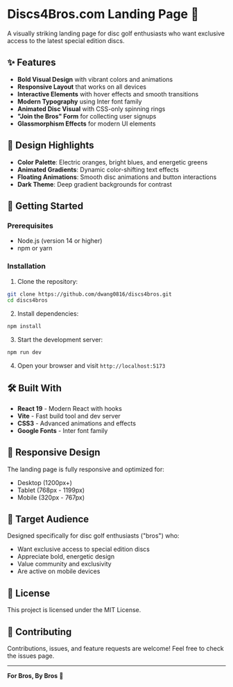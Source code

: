 # Discs4Bros.com Landing Page 🥏

A visually striking landing page for disc golf enthusiasts who want exclusive access to the latest special edition discs.

## ✨ Features

- **Bold Visual Design** with vibrant colors and animations
- **Responsive Layout** that works on all devices
- **Interactive Elements** with hover effects and smooth transitions
- **Modern Typography** using Inter font family
- **Animated Disc Visual** with CSS-only spinning rings
- **"Join the Bros" Form** for collecting user signups
- **Glassmorphism Effects** for modern UI elements

## 🎨 Design Highlights

- **Color Palette**: Electric oranges, bright blues, and energetic greens
- **Animated Gradients**: Dynamic color-shifting text effects
- **Floating Animations**: Smooth disc animations and button interactions
- **Dark Theme**: Deep gradient backgrounds for contrast

## 🚀 Getting Started

### Prerequisites
- Node.js (version 14 or higher)
- npm or yarn

### Installation

1. Clone the repository:
```bash
git clone https://github.com/dwang0816/discs4bros.git
cd discs4bros
```

2. Install dependencies:
```bash
npm install
```

3. Start the development server:
```bash
npm run dev
```

4. Open your browser and visit `http://localhost:5173`

## 🛠️ Built With

- **React 19** - Modern React with hooks
- **Vite** - Fast build tool and dev server
- **CSS3** - Advanced animations and effects
- **Google Fonts** - Inter font family

## 📱 Responsive Design

The landing page is fully responsive and optimized for:
- Desktop (1200px+)
- Tablet (768px - 1199px)
- Mobile (320px - 767px)

## 🎯 Target Audience

Designed specifically for disc golf enthusiasts ("bros") who:
- Want exclusive access to special edition discs
- Appreciate bold, energetic design
- Value community and exclusivity
- Are active on mobile devices

## 📄 License

This project is licensed under the MIT License.

## 🤝 Contributing

Contributions, issues, and feature requests are welcome! Feel free to check the issues page.

---

**For Bros, By Bros** 🚀